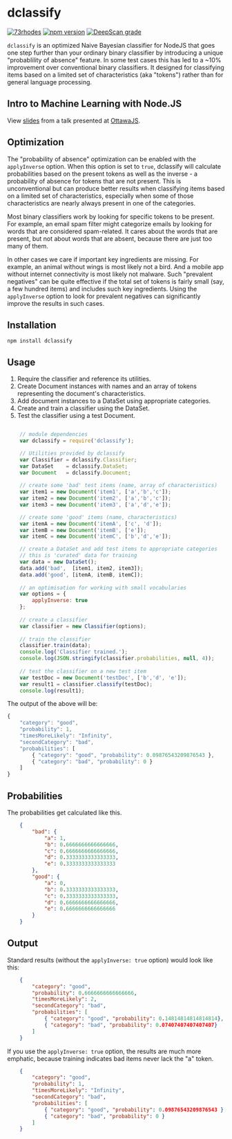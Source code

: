 dclassify
=========

[![73rhodes](https://circleci.com/gh/73rhodes/dclassify.svg?style=shield)](https://app.circleci.com/pipelines/github/73rhodes/dclassify)
[![npm version](https://badge.fury.io/js/dclassify.svg)](http://badge.fury.io/js/dclassify)
[![DeepScan grade](https://deepscan.io/api/projects/2827/branches/20464/badge/grade.svg)](https://deepscan.io/dashboard#view=project&pid=2827&bid=20464)

`dclassify` is an optimized Naive Bayesian classifier for NodeJS that goes one step further
than your ordinary binary classifier by introducing a unique "probablility of absence" feature.
In some test cases this has led to a ~10% improvement over conventional binary classifiers.
It designed for classifying items based on a limited set of characteristics (aka "tokens")
rather than for general language processing.

Intro to Machine Learning with Node.JS
--------------------------------------
View [slides](http://73rhodes.github.io/talks/MachineLearning/) from a talk presented
at [OttawaJS](http://ottawajs.org).

Optimization
------------
The "probability of absence" optimization can be enabled with the `applyInverse` option. When
this option is set to `true`, dclassify will calculate probabilities based on the present
tokens as well as the inverse - a probability of absence for tokens that are not present. This is
unconventional but can produce better results when classifying items based on a limited set
of characteristics, especially when some of those characteristics are nearly always present
in one of the categories.

Most binary classifiers work by looking for specific tokens to be present. For example, an
email spam filter might categorize emails by looking for words that are considered spam-related.
It cares about the words that are present, but not about words that are absent, because there
are just too many of them.

In other cases we care if important key ingredients are missing. For example, an animal
without wings is most likely not a bird. And a mobile app without internet connectivity is
most likely not malware. Such "prevalent negatives" can be quite effective if the total set of
tokens is fairly small (say, a few hundred items) and includes such key ingredients. Using the
`applyInverse` option to look for prevalent negatives can significantly improve the results in
such cases.

Installation
------------
`npm install dclassify`

Usage
-----
1. Require the classifier and reference its utilities.
1. Create Document instances with names and an array of tokens representing the document's characteristics.
1. Add document instances to a DataSet using appropriate categories.
1. Create and train a classifier using the DataSet.
1. Test the classifier using a test Document.

``` javascript

    // module dependencies
    var dclassify = require('dclassify');

    // Utilities provided by dclassify
    var Classifier = dclassify.Classifier;
    var DataSet    = dclassify.DataSet;
    var Document   = dclassify.Document;
    
    // create some 'bad' test items (name, array of characteristics)
    var item1 = new Document('item1', ['a','b','c']);
    var item2 = new Document('item2', ['a','b','c']);
    var item3 = new Document('item3', ['a','d','e']);

    // create some 'good' items (name, characteristics)
    var itemA = new Document('itemA', ['c', 'd']);
    var itemB = new Document('itemB', ['e']);
    var itemC = new Document('itemC', ['b','d','e']);

    // create a DataSet and add test items to appropriate categories
    // this is 'curated' data for training
    var data = new DataSet();
    data.add('bad',  [item1, item2, item3]);    
    data.add('good', [itemA, itemB, itemC]);
    
    // an optimisation for working with small vocabularies
    var options = {
        applyInverse: true
    };
    
    // create a classifier
    var classifier = new Classifier(options);
    
    // train the classifier
    classifier.train(data);
    console.log('Classifier trained.');
    console.log(JSON.stringify(classifier.probabilities, null, 4));
    
    // test the classifier on a new test item
    var testDoc = new Document('testDoc', ['b','d', 'e']);    
    var result1 = classifier.classify(testDoc);
    console.log(result1);
```

The output of the above will be:

```javascript
{
    "category": "good",
    "probability": 1,
    "timesMoreLikely": "Infinity",
    "secondCategory": "bad",
    "probabilities": [
        { "category": "good", "probability": 0.09876543209876543 },
        { "category": "bad", "probability": 0 }
    ]
}
```

Probabilities
-------------

The probabilities get calculated like this.

``` json
    {
        "bad": {
            "a": 1,
            "b": 0.6666666666666666,
            "c": 0.6666666666666666,
            "d": 0.3333333333333333,
            "e": 0.3333333333333333
        },
        "good": {
            "a": 0,
            "b": 0.3333333333333333,
            "c": 0.3333333333333333,
            "d": 0.6666666666666666,
            "e": 0.6666666666666666
        }
    }
```

Output
------

Standard results (without the `applyInverse: true` option) would look like this:

``` json
    {
        "category": "good",
        "probability": 0.6666666666666666,
        "timesMoreLikely": 2,
        "secondCategory": "bad",
        "probabilities": [
            { "category": "good", "probability": 0.14814814814814814},
            { "category": "bad", "probability": 0.07407407407407407}
        ]
    }
```

If you use the `applyInverse: true` option, the results are much more emphatic, because training
indicates bad items never lack the "a" token.

``` json
    {
        "category": "good",
        "probability": 1,
        "timesMoreLikely": "Infinity",
        "secondCategory": "bad",
        "probabilities": [
            { "category": "good", "probability": 0.09876543209876543 },
            { "category": "bad", "probability": 0 }
        ]
    }
```
